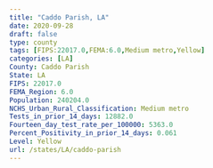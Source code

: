 ```yaml
---
title: "Caddo Parish, LA"
date: 2020-09-28
draft: false
type: county
tags: [FIPS:22017.0,FEMA:6.0,Medium metro,Yellow]
categories: [LA]
County: Caddo Parish
State: LA
FIPS: 22017.0
FEMA_Region: 6.0
Population: 240204.0
NCHS_Urban_Rural_Classification: Medium metro
Tests_in_prior_14_days: 12882.0
Fourteen_day_test_rate_per_100000: 5363.0
Percent_Positivity_in_prior_14_days: 0.061
Level: Yellow
url: /states/LA/caddo-parish
---
```



